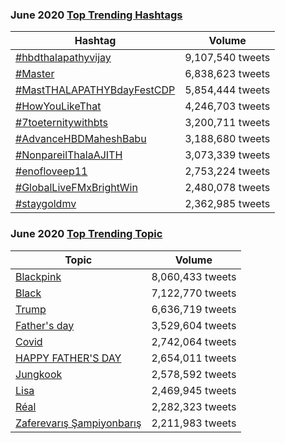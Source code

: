 ### June 2020 [Top Trending Hashtags](https://ttrends.co)

| Hashtag                                                                           | Volume           |
| --------------------------------------------------------------------------------- | ---------------- |
| [#hbdthalapathyvijay](https://ttrends.co/trend/%23hbdthalapathyvijay)             | 9,107,540 tweets |
| [#Master](https://ttrends.co/trend/%23Master)                                     | 6,838,623 tweets |
| [#MastTHALAPATHYBdayFestCDP](https://ttrends.co/trend/%23THALAPATHYBdayFestCDP)   | 5,854,444 tweets |
| [#HowYouLikeThat](https://ttrends.co/trend/%23HowYouLikeThat)                     | 4,246,703 tweets |
| [#7toeternitywithbts](https://ttrends.co/trend/%237toeternitywithbts)             | 3,200,711 tweets |
| [#AdvanceHBDMaheshBabu](https://ttrends.co/trend/%23AdvanceHBDMaheshBabu)         | 3,188,680 tweets |
| [#NonpareilThalaAJITH](https://ttrends.co/trend/%23NonpareilThalaAJITH)           | 3,073,339 tweets |
| [#enofloveep11](https://ttrends.co/trend/%23enofloveep11)                         | 2,753,224 tweets |
| [#GlobalLiveFMxBrightWin](https://ttrends.co/trend/%23GlobalLiveFMxBrightWin)     | 2,480,078 tweets |
| [#staygoldmv](https://ttrends.co/trend/%23staygoldmv)                             | 2,362,985 tweets |

### June 2020 [Top Trending Topic](https://ttrends.co)

| Topic                                                                                                      | Volume           |
| ---------------------------------------------------------------------------------------------------------- | ---------------- |
| [Blackpink](https://ttrends.co/trend/blackpink)                                                            | 8,060,433 tweets |
| [Black](https://ttrends.co/trend/Black)                                                                    | 7,122,770 tweets |
| [Trump](https://ttrends.co/trend/trump)                                                                    | 6,636,719 tweets |
| [Father's day](https://ttrends.co/trend/father's%20day)                                                    | 3,529,604 tweets |
| [Covid](https://ttrends.co/trend/covid)                                                                    | 2,742,064 tweets |
| [HAPPY FATHER'S DAY](https://ttrends.co/trend/HAPPY%20FATHER'S%20DAY)                                      | 2,654,011 tweets |
| [Jungkook](https://ttrends.co/trend/Jungkook)                                                              | 2,578,592 tweets |
| [Lisa](https://ttrends.co/trend/lisa)                                                                      | 2,469,945 tweets |
| [Réal](https://ttrends.co/trend/R%C3%A9al)                                                                 | 2,282,323 tweets |
| [Zaferevarış Şampiyonbarış](https://ttrends.co/trend/zaferevar%C4%B1%C5%9F%20%C5%9Fampiyonbar%C4%B1%C5%9F) | 2,211,983 tweets |
